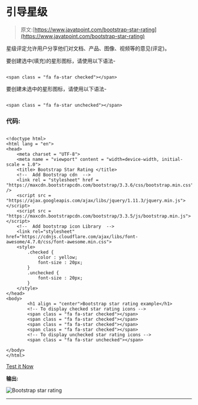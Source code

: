 # 引导星级

> 原文:[https://www.javatpoint.com/bootstrap-star-rating](https://www.javatpoint.com/bootstrap-star-rating)

星级评定允许用户分享他们对文档、产品、图像、视频等的意见(评定)。

要创建选中(填充)的星形图标，请使用以下语法-

```

<span class = "fa fa-star checked"></span>

```

要创建未选中的星形图标，请使用以下语法-

```

<span class = "fa fa-star unchecked"></span>

```

### 代码:

```

<!doctype html>
<html lang = "en">
<head>
    <meta charset = "UTF-8">
    <meta name = "viewport" content = "width=device-width, initial-scale = 1.0">
    <title> Bootstrap Star Rating </title>
    <!--  Add Bootstrap cdn  -->
    <link rel = "stylesheet" href = "https://maxcdn.bootstrapcdn.com/bootstrap/3.3.6/css/bootstrap.min.css" />
    <script src = "https://ajax.googleapis.com/ajax/libs/jquery/1.11.3/jquery.min.js"></script>
    <script src = "https://maxcdn.bootstrapcdn.com/bootstrap/3.3.5/js/bootstrap.min.js"></script>
    <!--  Add bootstrap icon Library  -->
    <link rel="stylesheet" href="https://cdnjs.cloudflare.com/ajax/libs/font-awesome/4.7.0/css/font-awesome.min.css">
    <style>
        .checked {
            color : yellow;
            font-size : 20px;
        }
        .unchecked {
            font-size : 20px;
        }
    </style>
</head>
<body>
        <h1 align = "center">Bootstrap star rating example</h1>
        <!-- To display checked star rating icons -->
        <span class = "fa fa-star checked"></span>
        <span class = "fa fa-star checked"></span>
        <span class = "fa fa-star checked"></span>
        <span class = "fa fa-star checked"></span>
        <!-- To display unchecked star rating icons -->
        <span class = "fa fa-star unchecked"></span>

</body>
</html>

```

[Test it Now](https://www.javatpoint.com/oprweb/test.jsp?filename=Bootstrapstarrating)

**输出:**

![Bootstrap star rating](../Images/f4bc0ae262db6bc6f06f3c8d89f71673.png)

* * *